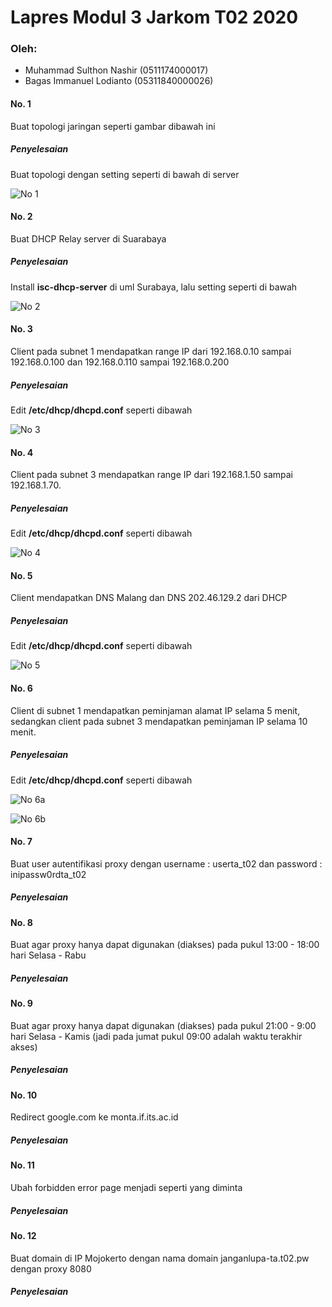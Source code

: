 
# Lapres Modul 3 Jarkom T02 2020

### Oleh:
- Muhammad Sulthon Nashir (0511174000017)
- Bagas Immanuel Lodianto (05311840000026)

#### No. 1
Buat topologi jaringan seperti gambar dibawah ini
##### Penyelesaian
Buat topologi dengan setting seperti di bawah di server

![No 1](https://github.com/bagasimmanuel/Jarkom_Modul3_Lapres_T02/blob/main/img/1.PNG)

#### No. 2
Buat DHCP Relay server di Suarabaya
##### Penyelesaian
Install __isc-dhcp-server__ di uml Surabaya, lalu setting seperti di bawah

![No 2](https://github.com/bagasimmanuel/Jarkom_Modul3_Lapres_T02/blob/main/img/2.PNG)

#### No. 3
Client pada subnet 1 mendapatkan range IP dari 192.168.0.10 sampai 192.168.0.100 dan 192.168.0.110 sampai 192.168.0.200
##### Penyelesaian
Edit __/etc/dhcp/dhcpd.conf__ seperti dibawah

![No 3](https://github.com/bagasimmanuel/Jarkom_Modul3_Lapres_T02/blob/main/img/3.PNG)

#### No. 4
Client pada subnet 3 mendapatkan range IP dari 192.168.1.50 sampai 192.168.1.70.
##### Penyelesaian
Edit __/etc/dhcp/dhcpd.conf__ seperti dibawah

![No 4](https://github.com/bagasimmanuel/Jarkom_Modul3_Lapres_T02/blob/main/img/4.PNG)

#### No. 5
Client mendapatkan DNS Malang dan DNS 202.46.129.2 dari DHCP
##### Penyelesaian
Edit __/etc/dhcp/dhcpd.conf__ seperti dibawah

![No 5](https://github.com/bagasimmanuel/Jarkom_Modul3_Lapres_T02/blob/main/img/3.PNG)

#### No. 6
Client di subnet 1 mendapatkan peminjaman alamat IP selama 5 menit, sedangkan client pada subnet 3 mendapatkan peminjaman IP selama 10 menit.
##### Penyelesaian
Edit __/etc/dhcp/dhcpd.conf__ seperti dibawah

![No 6a](https://github.com/bagasimmanuel/Jarkom_Modul3_Lapres_T02/blob/main/img/3.PNG)

![No 6b](https://github.com/bagasimmanuel/Jarkom_Modul3_Lapres_T02/blob/main/img/4.PNG)

#### No. 7
Buat user autentifikasi proxy dengan username : userta_t02 dan password : inipassw0rdta_t02
##### Penyelesaian

#### No. 8
Buat agar proxy hanya dapat digunakan (diakses) pada pukul 13:00 - 18:00 hari Selasa - Rabu
##### Penyelesaian

#### No. 9
Buat agar proxy hanya dapat digunakan (diakses) pada pukul 21:00 - 9:00 hari Selasa - Kamis (jadi pada jumat pukul 09:00 adalah waktu terakhir akses)
##### Penyelesaian

#### No. 10
Redirect google.com ke monta.if.its.ac.id
##### Penyelesaian

#### No. 11
Ubah forbidden error page menjadi seperti yang diminta
##### Penyelesaian

#### No. 12
Buat domain di IP Mojokerto dengan nama domain janganlupa-ta.t02.pw dengan proxy 8080
##### Penyelesaian


